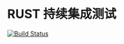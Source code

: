 # RUST 持续集成测试
[![Build Status](https://travis-ci.org/luoxiangyong/travis-rust-demo.svg?branch=master)](https://travis-ci.org/luoxiangyong/travis-rust-demo)

